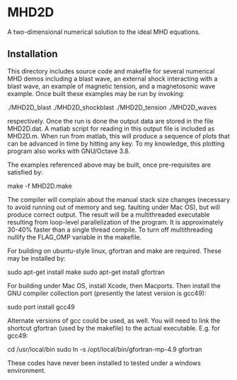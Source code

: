 # MHD2D

A two-dimensional numerical solution to the ideal MHD equations.

## Installation

This directory includes source code and makefile for several numerical MHD demos including a blast wave, an external shock interacting with a blast wave, an example of magnetic tension, and a magnetosonic wave example.  Once built these examples may be run by invoking:

./MHD2D_blast
./MHD2D_shockblast
./MHD2D_tension
./MHD2D_waves 

respectively.  Once the run is done the output data are stored in the file MHD2D.dat.  A matlab script for reading in this output file is included as MHD2D.m.  When run from matlab, this will produce a sequence of plots that can be advanced in time by hitting any key.  To my knowledge, this plotting program also works with GNU/Octave 3.8.



The examples referenced above may be built, once pre-requisites are satisfied by:

make -f MHD2D.make

The compiler will complain about the manual stack size changes (necessary to avoid running out of memory and seg. faulting under Mac OS), but will produce correct output.  The result will be a multithreaded executable resulting from loop-level parallelization of the program.  It is approximately 30-40% faster than a single thread compile.  To turn off multithreading nullify the FLAG_OMP variable in the makefile.



For building on ubuntu-style linux, gfortran and make are required.  These may be installed by:

sudo apt-get install make
sudo apt-get install gfortran



For building under Mac OS, install Xcode, then Macports.  Then install the GNU compiler collection port (presently the latest version is gcc49):

sudo port install gcc49

Alternate versions of gcc could be used, as well.  You will need to link the shortcut gfortran (used by the makefile) to the actual executable.  E.g. for gcc49:

cd /usr/local/bin
sudo ln -s  /opt/local/bin/gfortran-mp-4.9 gfortran



These codes have never been installed to tested under a windows environment.
